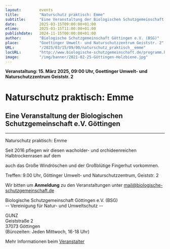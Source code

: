 ```yaml
---
layout:        events
title:         "Naturschutz praktisch: Emme"
subtitle:      "Eine Veranstaltung der Biologischen Schutzgemeinschaft e.V. Göttingen"
date:          2025-03-15T09:00:00+01:00
etime:         2025-03-15T11:00:00+01:00
publishdate:   2024-11-15T00:00:00+01:00
author:        "Biologische Schutzgemeinschaft Göttingen e.V. (BSG)"
place:         "Goettinger Umwelt- und Naturschutzzentrum Geiststr. 2"
URL:           "/2025/03/15/09/00/naturschutz_praktisch__emme"
locURL:        "http://www.biologische-schutzgemeinschaft.de/programm.html"
image:         "/img/banner/2021-02-25-Göttingen-Holzbiene.jpg"
---
```


**Veranstaltung: 15. März 2025, 09:00 Uhr, Goettinger Umwelt- und Naturschutzzentrum Geiststr. 2**

Naturschutz praktisch: Emme
===========

Eine Veranstaltung der Biologischen Schutzgemeinschaft e.V. Göttingen
-----------

-------------

Naturschutz praktisch: Emme

Seit 2016 pflegen wir diesen wacholder- und orchideenreichen Halbtrockenrasen auf dem

auch das Große Windröschen und der Großblütige Fingerhut vorkommen.

Treffen: 9.00 Uhr, Göttinger Umwelt- und Naturschutzzentrum, Geiststr. 2


Wir bitten um **Anmeldung** zu den Veranstaltungen unter mail@biologische-schutzgemeinschaft.de

Biologische Schutzgemeinschaft Göttingen e.V. (BSG)  
-- Vereinigung für Natur- und Umweltschutz --  

GUNZ  
Geiststraße 2  
37073 Göttingen  
(Bürozeiten: Jeden Mittwoch, 16-18 Uhr)


Mehr Informationen beim [Veranstalter](http://www.biologische-schutzgemeinschaft.de/programm.html)
